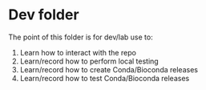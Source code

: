 # Dev folder
The point of this folder is for dev/lab use to:

1. Learn how to interact with the repo
2. Learn/record how to perform local testing
3. Learn/record how to create Conda/Bioconda releases
4. Learn/record how to test Conda/Bioconda releases
